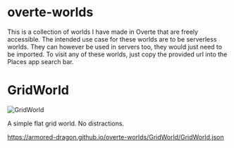 # overte-worlds
This is a collection of worlds I have made in Overte that are freely accessible. The intended use case for these worlds are to be serverless worlds. They can however be used in servers too, they would just need to be imported.
To visit any of these worlds, just copy the provided url into the Places app search bar.

# GridWorld
![GridWorld]("/GridWorld/banner.png")

A simple flat grid world. No distractions.

https://armored-dragon.github.io/overte-worlds/GridWorld/GridWorld.json